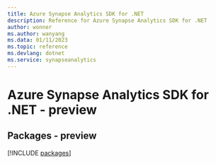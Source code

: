 ```yaml
---
title: Azure Synapse Analytics SDK for .NET
description: Reference for Azure Synapse Analytics SDK for .NET
author: wonner
ms.author: wanyang
ms.data: 01/11/2023
ms.topic: reference
ms.devlang: dotnet
ms.service: synapseanalytics
---
```

# Azure Synapse Analytics SDK for .NET - preview
## Packages - preview
[!INCLUDE [packages](synapse-analytics-index.md)]